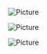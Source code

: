 ![Picture](https://github.com/codeNovels/Zenge/blob/master/src/assets/images/screenshots/games.png) 

![Picture](https://github.com/codeNovels/Zenge/blob/master/src/assets/images/screenshots/channels.png) 

![Picture](https://github.com/codeNovels/Zenge/blob/master/src/assets/images/screenshots/user.png) 
